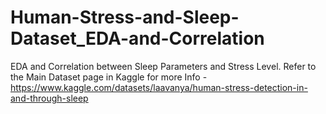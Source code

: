 # Human-Stress-and-Sleep-Dataset_EDA-and-Correlation
EDA and Correlation between Sleep Parameters and Stress Level. Refer to the Main Dataset page in Kaggle for more Info - https://www.kaggle.com/datasets/laavanya/human-stress-detection-in-and-through-sleep

